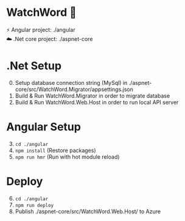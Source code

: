 # WatchWord :movie_camera:

:zap: Angular project: ./angular  
:cloud: .Net core project: ./aspnet-core

# .Net Setup

00. Setup database connection string (MySql) in ./aspnet-core/src/WatchWord.Migrator/appsettings.json
01. Build & Run WatchWord.Migrator in order to migrate database
02. Build & Run WatchWord.Web.Host in order to run local API server

# Angular Setup

03. `cd ./angular`
04. `npm install` (Restore packages)
05. `npm run hmr` (Run with hot module reload)

# Deploy

06. `cd ./angular`
07. `npm run deploy`
08. Publish ./aspnet-core/src/WatchWord.Web.Host/ to Azure
